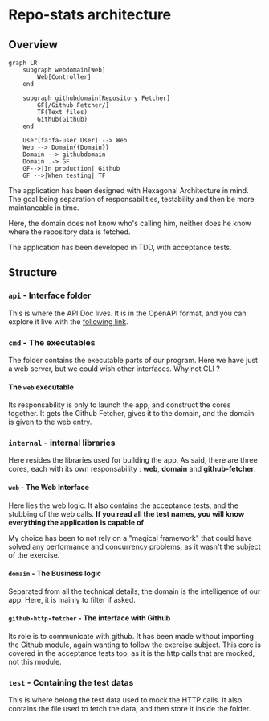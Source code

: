 # Repo-stats architecture

## Overview

```mermaid
graph LR
    subgraph webdomain[Web]
        Web[Controller]
    end

    subgraph githubdomain[Repository Fetcher]
        GF[/Github Fetcher/]
        TF(Text files)
        Github(Github)
    end

    User[fa:fa-user User] --> Web 
    Web --> Domain{{Domain}} 
    Domain --> githubdomain
    Domain .-> GF
    GF-->|In production| Github
    GF -->|When testing| TF
```

The application has been designed with Hexagonal Architecture in mind. The goal being
separation of responsabilities, testability and then be more maintaneable in time.

Here, the domain does not know who's calling him, neither does he know where the repository data is fetched.

The application has been developed in TDD, with acceptance tests.

## Structure

### `api` - Interface folder

This is where the API Doc lives. It is in the OpenAPI format, and you can explore it live 
with the [following link](https://editor.swagger.io/?url=https://raw.githubusercontent.com/bachrc/repo-stats/master/api/openapi.yml).

### `cmd` - The executables

The folder contains the executable parts of our program. Here we have just a web server, but we could wish other interfaces. Why not CLI ?

#### The `web` executable

Its responsability is only to launch the app, and construct the cores together. It gets the Github Fetcher, gives it to the domain, 
and the domain is given to the web entry. 

### `internal` - internal libraries

Here resides the libraries used for building the app. As said, there are three cores, 
each with its own responsability : **web**, **domain** and **github-fetcher**.

#### `web` - The Web Interface

Here lies the web logic. It also contains the acceptance tests, and the stubbing of the web calls. **If you read all the test names, 
you will know everything the application is capable of**.

My choice has been to not rely on a "magical framework" that could have solved any performance and concurrency problems, as it wasn't
the subject of the exercise.

#### `domain` - The Business logic

Separated from all the technical details, the domain is the intelligence of our app. Here, it is mainly to filter if asked.

#### `github-http-fetcher` - The interface with Github

Its role is to communicate with github. It has been made without importing the Github module, again wanting to follow the exercise
subject. This core is covered in the acceptance tests too, as it is the http calls that are mocked, not this module.

### `test` - Containing the test datas

This is where belong the test data used to mock the HTTP calls. It also contains the [](test/fetch-mock-data.go) file used to fetch 
the data, and then store it inside the folder.
